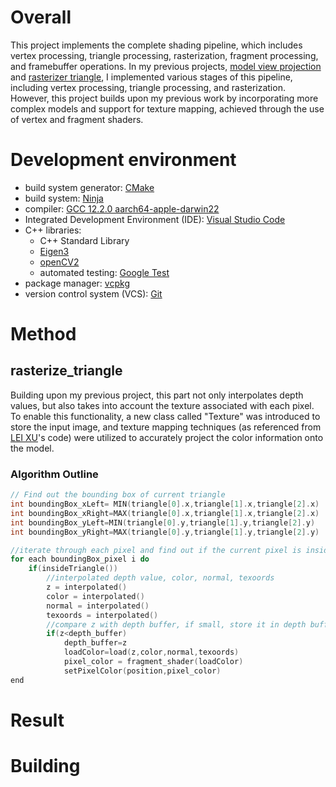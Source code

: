 # Overall 
This project implements the complete shading pipeline, which includes vertex processing, triangle processing, rasterization, fragment processing, and framebuffer operations. In my previous projects, [model view projection](https://github.com/Yuqian-He/model-view-projection) and [rasterizer triangle](https://github.com/Yuqian-He/rasterize-triangle), I implemented various stages of this pipeline, including vertex processing, triangle processing, and rasterization. However, this project builds upon my previous work by incorporating more complex models and support for texture mapping, achieved through the use of vertex and fragment shaders.

# Development environment
- build system generator: [CMake](https://cmake.org/)
- build system: [Ninja](https://ninja-build.org/)
- compiler: [GCC 12.2.0 aarch64-apple-darwin22](https://linux.die.net/man/1/gcc)
- Integrated Development Environment (IDE): [Visual Studio Code](https://code.visualstudio.com/) 
- C++ libraries:
  - C++ Standard Library
  - [Eigen3](https://eigen.tuxfamily.org/index.php?title=Main_Page)
  - [openCV2](https://opencv.org/)
  - automated testing: [Google Test](https://github.com/google/googletest)
- package manager: [vcpkg](https://github.com/Microsoft/vcpkg)
- version control system (VCS): [Git](https://git-scm.com/)

# Method

## rasterize_triangle
Building upon my previous project, this part not only interpolates depth values, but also takes into account the texture associated with each pixel. To enable this functionality, a new class called "Texture" was introduced to store the input image, and texture mapping techniques (as referenced from [LEI XU](http://games-cn.org/forums/topic/%e4%bd%9c%e4%b8%9a3%e6%9b%b4%e6%ad%a3%e5%85%ac%e5%91%8a/)'s code) were utilized to accurately project the color information onto the model.
### Algorithm Outline
```c++
// Find out the bounding box of current triangle
int boundingBox_xLeft= MIN(triangle[0].x,triangle[1].x,triangle[2].x)
int boundingBox_xRight=MAX(triangle[0].x,triangle[1].x,triangle[2].x)
int boundingBox_yLeft=MIN(triangle[0].y,triangle[1].y,triangle[2].y)
int boundingBox_yRight=MAX(triangle[0].y,triangle[1].y,triangle[2].y)

//iterate through each pixel and find out if the current pixel is inside the triangle 
for each boundingBox_pixel i do
    if(insideTriangle())
        //interpolated depth value, color, normal, texoords
        z = interpolated()
        color = interpolated()
        normal = interpolated()
        texoords = interpolated()
        //compare z with depth buffer, if small, store it in depth buffer and color the pixel use texture
        if(z<depth_buffer)
            depth_buffer=z
            loadColor=load(z,color,normal,texoords)
            pixel_color = fragment_shader(loadColor)
            setPixelColor(position,pixel_color)
end
```

# Result

# Building